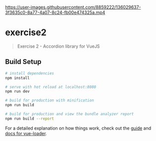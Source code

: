 
https://user-images.githubusercontent.com/8859222/136029637-3f3635c0-8a77-4a07-8c24-fb00e474325a.mp4

# exercise2

> Exercise 2 - Accordion library for VueJS

## Build Setup

``` bash
# install dependencies
npm install

# serve with hot reload at localhost:8080
npm run dev

# build for production with minification
npm run build

# build for production and view the bundle analyzer report
npm run build --report
```

For a detailed explanation on how things work, check out the [guide](http://vuejs-templates.github.io/webpack/) and [docs for vue-loader](http://vuejs.github.io/vue-loader).

